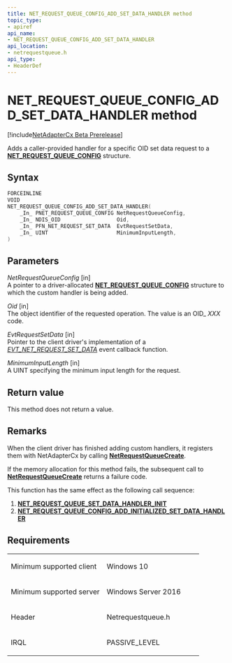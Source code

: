 ```yaml
---
title: NET_REQUEST_QUEUE_CONFIG_ADD_SET_DATA_HANDLER method
topic_type:
- apiref
api_name:
- NET_REQUEST_QUEUE_CONFIG_ADD_SET_DATA_HANDLER
api_location:
- netrequestqueue.h
api_type:
- HeaderDef
---
```


# NET_REQUEST_QUEUE_CONFIG_ADD_SET_DATA_HANDLER method


[!include[NetAdapterCx Beta Prerelease](../netcx-beta-prerelease.md)]

Adds a caller-provided handler for a specific OID set data request to a [**NET_REQUEST_QUEUE_CONFIG**](net-request-queue-config.md) structure.

Syntax
------

```cpp
FORCEINLINE
VOID
NET_REQUEST_QUEUE_CONFIG_ADD_SET_DATA_HANDLER(
    _In_ PNET_REQUEST_QUEUE_CONFIG NetRequestQueueConfig,
    _In_ NDIS_OID                  Oid,
    _In_ PFN_NET_REQUEST_SET_DATA  EvtRequestSetData,
    _In_ UINT                      MinimumInputLength,
)
```

Parameters
----------
*NetRequestQueueConfig* [in]  
A pointer to a driver-allocated [**NET_REQUEST_QUEUE_CONFIG**](net-request-queue-config.md) structure to which the custom handler is being added.

*Oid* [in]  
The object identifier of the requested operation. The value is an OID_ *XXX* code.

*EvtRequestSetData* [in]  
Pointer to the client driver's implementation of a [*EVT_NET_REQUEST_SET_DATA*](evt-net-request-set-data.md) event callback function.

*MinimumInputLength* [in]  
A UINT specifying the minimum input length for the request.

Return value
------------

This method does not return a value.

Remarks
-------
When the client driver has finished adding custom handlers, it registers them with NetAdapterCx by calling [**NetRequestQueueCreate**](netrequestqueuecreate.md).

If the memory allocation for this method fails, the subsequent call to [**NetRequestQueueCreate**](netrequestqueuecreate.md) returns a failure code.

This function has the same effect as the following call sequence:

1.  [**NET_REQUEST_QUEUE_SET_DATA_HANDLER_INIT**](net-request-queue-set-data-handler-init.md)
2.  [**NET_REQUEST_QUEUE_CONFIG_ADD_INITIALIZED_SET_DATA_HANDLER**](net-request-queue-config-add-initialized-set-data-handler.md)

Requirements
------------

<table>
<colgroup>
<col width="50%" />
<col width="50%" />
</colgroup>
<tbody>
<tr class="odd">
<td align="left"><p>Minimum supported client</p></td>
<td align="left"><p>Windows 10</p></td>
</tr>
<tr class="even">
<td align="left"><p>Minimum supported server</p></td>
<td align="left"><p>Windows Server 2016</p></td>
</tr>
<tr class="odd">
<td align="left"><p>Header</p></td>
<td align="left">Netrequestqueue.h</td>
</tr>
<tr class="even">
<td align="left"><p>IRQL</p></td>
<td align="left"><p>PASSIVE_LEVEL</p></td>
</tr>
</tbody>
</table>

 

 






